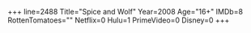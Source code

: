 +++
line=2488
Title="Spice and Wolf"
Year=2008
Age="16+"
IMDb=8
RottenTomatoes=""
Netflix=0
Hulu=1
PrimeVideo=0
Disney=0
+++

